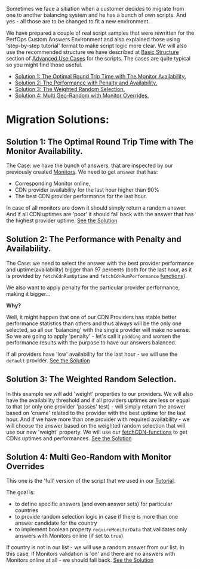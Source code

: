 Sometimes we face a sitiation when a customer decides to migrate from one to another balancing system and he has a bunch of own scripts. And yes - all those are to be changed to fit a new environment.

We have prepared a couple of real script samples that were rewritten for the PerfOps Custom Answers Environment and also explained those using 'step-by-step tutorial' format to make script logic more clear. We will also use the recommended structure we have described at [Basic Structure](Advanced-Use-Cases#basic-structure) section of [Advanced Use Cases](Advanced-Use-Cases) for the scripts. The cases are quite typical so you might find those useful.

* [Solution 1: The Optimal Round Trip Time with The Monitor Availability.](Solution-1)
* [Solution 2: The Performance with Penalty and Availability.](Solution-2)
* [Solution 3: The Weighted Random Selection.](Solution-3)
* [Solution 4: Multi Geo-Random with Monitor Overrides.](Solution-4)

# Migration Solutions: <a name="migration-solutions"></a> 
## Solution 1: The Optimal Round Trip Time with The Monitor Availability. <a name="solution1"></a>

The Case: we have the bunch of answers, that are inspected by our previously created [Monitors](https://panel.perfops.net/monitors). 
We need to get answer that has:
* Corresponding Monitor online, 
* CDN provider availability for the last hour higher than 90%
* The best CDN provider performance for the last hour. 

In case of all monitors are down it should simply return a random answer. And if all CDN uptimes are 'poor' it should fall back with the answer that has the highest provider uptime. [See the Solution](Solution-1)
## Solution 2: The Performance with Penalty and Availability. <a name="solution2"></a>
The Case: we need to select the answer with the best provider performance and uptime(availability) bigger than 97 percents (both for the last hour, as it is provided by `fetchCdnRumUptime` and `fetchCdnRumPerformance` [functions](Custom-Answers-API#fetchcdnrumuptime)). 

We also want to apply penalty for the particular provider performance, making it bigger...

**Why?**

Well, it might happen that one of our CDN Providers has stable better performance statistics than others and thus always will be the only one selected, so all our 'balancing' with the single provider will make no sense. So we are going to apply 'penalty' - let's call it `padding` and worsen the performance results with the purpose to have our answers balanced.

If all providers have 'low' availability for the last hour - we will use the `default` provider. [See the Solution](Solution-2) 
## Solution 3: The Weighted Random Selection. <a name="solution3"></a>
In this example we will add 'weight' properties to our providers. We will also have the availability threshold and if all providers uptimes are less or equal to that (or only one provider 'passes' test) - will simply return the answer based on 'cname' related to the provider with the best uptime for the last hour. And if we have more than one provider with required availability - we will choose the answer based on the weighted random selection that will use our new 'weight' property. We will use our [fetchCDN-functions](Custom-Answers-API#fetchcdnrumuptime) to get CDNs uptimes and performances. [See the Solution](Solution-3)
## Solution 4: Multi Geo-Random with Monitor Overrides <a name="solution4"></a>
This one is the 'full' version of the script that we used in our [Tutorial](Tutorial#countrieswithrandom). 

The goal is:
* to define specific answers (and even answer sets) for particular countries
* to provide random selection logic in case if there is more than one answer candidate for the country 
* to implement boolean property `requireMonitorData` that validates only answers with Monitors online (if set to `true`)

If country is not in our list - we will use a random answer from our list. In this case, if Monitors validation is 'on' and there are no answers with Monitors online at all - we should fall back. [See the Solution](Solution-4)

